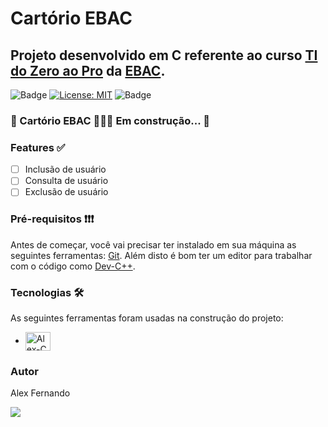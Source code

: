 # Cartório EBAC

## Projeto desenvolvido em C referente ao curso [TI do Zero ao Pro](https://ebaconline.com.br/it-start) da [EBAC](https://ebaconline.com.br/).

![Badge](https://img.shields.io/badge/language-C-blue)
[![License: MIT](https://img.shields.io/badge/License-MIT-green.svg)](https://github.com/alexfsm23/cartorio-ebac/blob/main/LICENSE)
![Badge](https://img.shields.io/badge/version-1.0-red)

### 🚧  Cartório EBAC 👨🏻‍💻 Em construção...  🚧

### Features ✅

- [ ] Inclusão de usuário
- [ ] Consulta de usuário
- [ ] Exclusão de usuário

### Pré-requisitos ❗❗❗

Antes de começar, você vai precisar ter instalado em sua máquina as seguintes ferramentas:
[Git](https://git-scm.com). 
Além disto é bom ter um editor para trabalhar com o código como [Dev-C++](https://sourceforge.net/projects/orwelldevcpp/
).

### Tecnologias 🛠️

As seguintes ferramentas foram usadas na construção do projeto:

- <img align="center" alt="Alex-C" height="30" width="40" src="https://cdn.jsdelivr.net/gh/devicons/devicon/icons/c/c-original.svg">

### Autor

Alex Fernando

<a href="https://github.com/alexfsm23" target="_blank"><img src="https://img.shields.io/badge/GitHub-100000?style=for-the-badge&logo=github&logoColor=white"></a>
